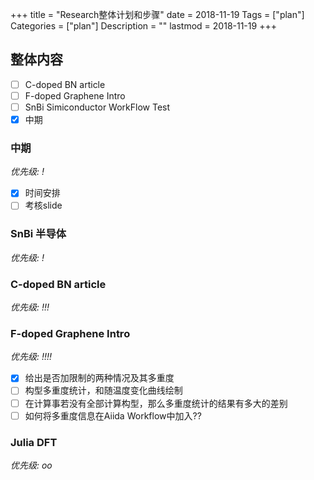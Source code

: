 +++
title = "Research整体计划和步骤"
date = 2018-11-19
Tags = ["plan"]
Categories = ["plan"]
Description = ""
lastmod = 2018-11-19
+++

## 整体内容

- [ ] C-doped BN article
- [ ] F-doped Graphene Intro
- [ ] SnBi Simiconductor WorkFlow Test
- [x] 中期

### 中期
*优先级: !*
- [x] 时间安排
- [ ] 考核slide

### SnBi 半导体
*优先级: !*

### C-doped BN article
*优先级: !!!*

### F-doped Graphene Intro
*优先级: !!!!*
- [x] 给出是否加限制的两种情况及其多重度
- [ ] 构型多重度统计，和随温度变化曲线绘制
- [ ] 在计算事若没有全部计算构型，那么多重度统计的结果有多大的差别
- [ ] 如何将多重度信息在Aiida Workflow中加入??

### Julia DFT
*优先级: oo*
